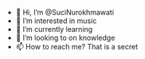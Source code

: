 - 👋 Hi, I’m @SuciNurokhmawati
- 👀 I’m interested in music
- 🌱 I’m currently learning
- 💞️ I’m looking to on knowledge
- 📫 How to reach me? That is a secret

<!---
SuciNurokhmawati/SuciNurokhmawati is a ✨ special ✨ repository because its `README.md` (this file) appears on your GitHub profile.
You can click the Preview link to take a look at your changes.
--->
